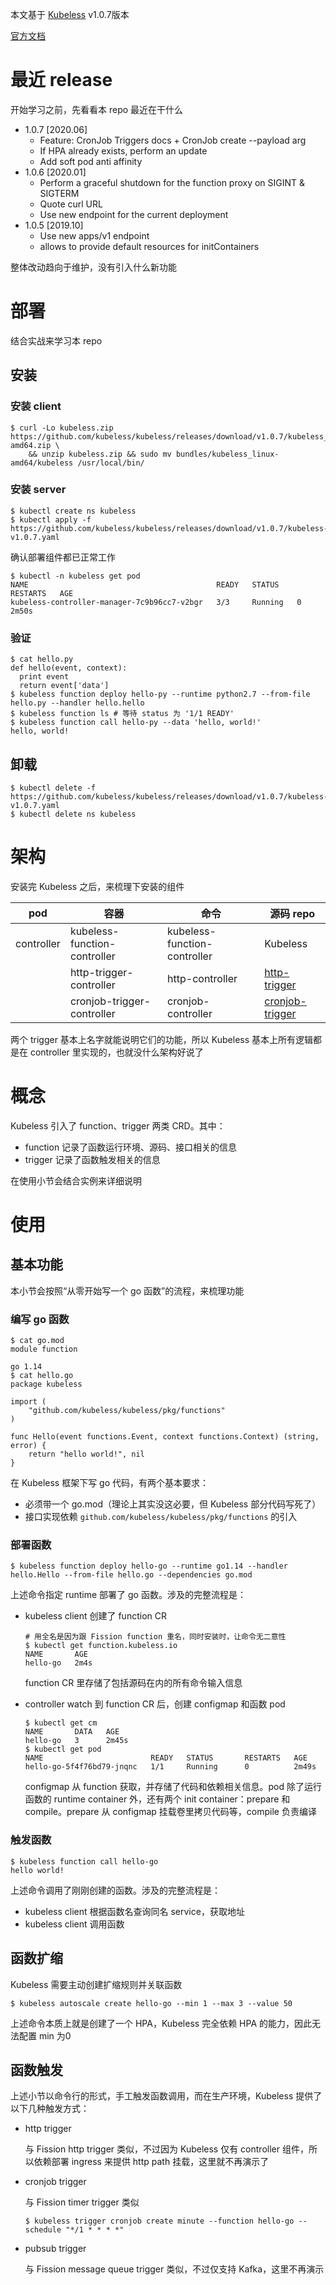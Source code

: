 本文基于 [Kubeless](https://github.com/kubeless/kubeless/tree/v1.0.7) v1.0.7版本

[官方文档](https://kubeless.io/docs/quick-start/)

# 最近 release

开始学习之前，先看看本 repo 最近在干什么

* 1.0.7 [2020.06]
	* Feature: CronJob Triggers docs + CronJob create --payload arg
	* If HPA already exists, perform an update
	* Add soft pod anti affinity
* 1.0.6 [2020.01]
	* Perform a graceful shutdown for the function proxy on SIGINT & SIGTERM
	* Quote curl URL
	* Use new endpoint for the current deployment
* 1.0.5 [2019.10]
	* Use new apps/v1 endpoint
	* allows to provide default resources for initContainers

整体改动趋向于维护，没有引入什么新功能

# 部署

结合实战来学习本 repo

## 安装

### 安装 client

```
$ curl -Lo kubeless.zip https://github.com/kubeless/kubeless/releases/download/v1.0.7/kubeless_linux-amd64.zip \
	&& unzip kubeless.zip && sudo mv bundles/kubeless_linux-amd64/kubeless /usr/local/bin/
```

### 安装 server

```
$ kubectl create ns kubeless
$ kubectl apply -f https://github.com/kubeless/kubeless/releases/download/v1.0.7/kubeless-v1.0.7.yaml 
```

确认部署组件都已正常工作

```
$ kubectl -n kubeless get pod
NAME                                          READY   STATUS    RESTARTS   AGE
kubeless-controller-manager-7c9b96cc7-v2bgr   3/3     Running   0          2m50s
```

### 验证

```
$ cat hello.py
def hello(event, context):
  print event
  return event['data']
$ kubeless function deploy hello-py --runtime python2.7 --from-file hello.py --handler hello.hello
$ kubeless function ls # 等待 status 为 '1/1 READY'
$ kubeless function call hello-py --data 'hello, world!'
hello, world!
```

## 卸载

```
$ kubectl delete -f https://github.com/kubeless/kubeless/releases/download/v1.0.7/kubeless-v1.0.7.yaml
$ kubectl delete ns kubeless
```

# 架构

安装完 Kubeless 之后，来梳理下安装的组件

| pod | 容器 | 命令 | 源码 repo |
|----|----|-----|--------|
| controller | kubeless-function-controller | kubeless-function-controller | Kubeless |
| | http-trigger-controller | http-controller | [http-trigger](https://github.com/kubeless/http-trigger/tree/v1.0.2) |
| | cronjob-trigger-controller | cronjob-controller | [cronjob-trigger](https://github.com/kubeless/cronjob-trigger/tree/v1.0.3) |

两个 trigger 基本上名字就能说明它们的功能，所以 Kubeless 基本上所有逻辑都是在 controller 里实现的，也就没什么架构好说了

# 概念

Kubeless 引入了 function、trigger 两类 CRD。其中：

* function 记录了函数运行环境、源码、接口相关的信息
* trigger 记录了函数触发相关的信息

在使用小节会结合实例来详细说明

# 使用

## 基本功能

本小节会按照“从零开始写一个 go 函数”的流程，来梳理功能

### 编写 go 函数

```
$ cat go.mod
module function

go 1.14
$ cat hello.go
package kubeless

import (
	"github.com/kubeless/kubeless/pkg/functions"
)

func Hello(event functions.Event, context functions.Context) (string, error) {
	return "hello world!", nil
}
```

在 Kubeless 框架下写 go 代码，有两个基本要求：

* 必须带一个 go.mod（理论上其实没这必要，但 Kubeless 部分代码写死了）
* 接口实现依赖 ```github.com/kubeless/kubeless/pkg/functions``` 的引入

### 部署函数

```
$ kubeless function deploy hello-go --runtime go1.14 --handler hello.Hello --from-file hello.go --dependencies go.mod
```

上述命令指定 runtime 部署了 go 函数。涉及的完整流程是：

* kubeless client 创建了 function CR

	```
	# 用全名是因为跟 Fission function 重名，同时安装时，让命令无二意性
	$ kubectl get function.kubeless.io
	NAME       AGE
	hello-go   2m4s
	```
	function CR 里存储了包括源码在内的所有命令输入信息
* controller watch 到 function CR 后，创建 configmap 和函数 pod

	```
	$ kubectl get cm
	NAME       DATA   AGE
	hello-go   3      2m45s
	$ kubectl get pod
	NAME                        READY   STATUS       RESTARTS   AGE
	hello-go-5f4f76bd79-jnqnc   1/1     Running      0          2m49s
	```
	configmap 从 function 获取，并存储了代码和依赖相关信息。pod 除了运行函数的 runtime container 外，还有两个 init container：prepare 和 compile。prepare 从 configmap 挂载卷里拷贝代码等，compile 负责编译
	
### 触发函数

```
$ kubeless function call hello-go
hello world!
```

上述命令调用了刚刚创建的函数。涉及的完整流程是：

* kubeless client 根据函数名查询同名 service，获取地址
* kubeless client 调用函数
	
## 函数扩缩

Kubeless 需要主动创建扩缩规则并关联函数

```
$ kubeless autoscale create hello-go --min 1 --max 3 --value 50
```

上述命令本质上就是创建了一个 HPA，Kubeless 完全依赖 HPA 的能力，因此无法配置 min 为0

## 函数触发

上述小节以命令行的形式，手工触发函数调用，而在生产环境，Kubeless 提供了以下几种触发方式：

* http trigger

	与 Fission http trigger 类似，不过因为 Kubeless 仅有 controller 组件，所以依赖部署 ingress 来提供 http path 挂载，这里就不再演示了

* cronjob trigger

	与 Fission timer trigger 类似

	```
	$ kubeless trigger cronjob create minute --function hello-go --schedule "*/1 * * * *"
	```
* pubsub trigger

	与 Fission message queue trigger 类似，不过仅支持 Kafka，这里不再演示



